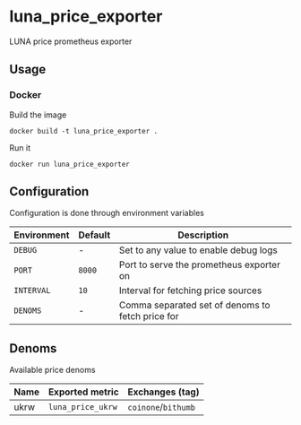 # luna_price_exporter
LUNA price prometheus exporter 

## Usage

### Docker

Build the image

```
docker build -t luna_price_exporter .
```

Run it

```
docker run luna_price_exporter
```

## Configuration

Configuration is done through environment variables

| Environment | Default | Description                                      |
|-------------|---------|--------------------------------------------------|
| `DEBUG`     | -       | Set to any value to enable debug logs            |
| `PORT`      | `8000`  | Port to serve the prometheus exporter on         |
| `INTERVAL`  | `10`    | Interval for fetching price sources              |
| `DENOMS`    | -       | Comma separated set of denoms to fetch price for |

## Denoms

Available price denoms

| Name | Exported metric   | Exchanges (tag)     |
|------|-------------------|---------------------|
| ukrw | `luna_price_ukrw` | `coinone`/`bithumb` |
